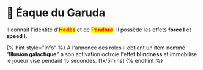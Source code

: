 # 👻 Éaque du Garuda

Il connait l'identité d'<mark style="color:red;">**Hadès**</mark> et de <mark style="color:red;">**Pandore**</mark>**.**                                                                                                   Il possède les effets **force I** et **speed I.**

{% hint style="info" %}
A l'annonce des rôles il obtient un item nommé "**Illusion galactique**" a son activation octroie l'effet **blindness** et immobilise le joueur visé pendant 15 secondes. (1x/5mins)
{% endhint %}
